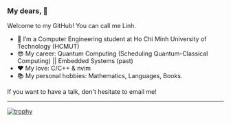### My dears, 👋

Welcome to my GitHub! You can call me Linh.

- 🌱 I’m a Computer Engineering student at Ho Chi Minh University of Technology (HCMUT)
- :sunglasses: My career: Quantum Computing (Scheduling Quantum-Classical Computing) || Embedded Systems (past)
- :heart: My love: C/C++ & nvim
- :books: My personal hobbies: Mathematics, Languages, Books.

If you want to have a talk, don't hesitate to email me!

---

[![trophy](https://github-profile-trophy.vercel.app/?username=vtrnnhlinh)](https://github.com/vtrnnhlinh/github-profile-trophy)
